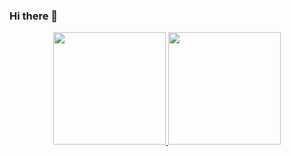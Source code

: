 ### Hi there 👋

<div align="center">
  <a href="https://github.com/MaxwellAt">
  <img height="180em" src="https://github-readme-stats.vercel.app/api?username=MaxwellAt&show_icons=true&theme=OneDarkPro&include_all_commits=true&count_private=true"/>
  <img height="180em" src="https://github-readme-stats.vercel.app/api/top-langs/?username=MaxwellAt&layout=compact&langs_count=10&theme=OneDarkPro"/>
</div>

<!--
**MaxwellAt/MaxwellAt** is a ✨ _special_ ✨ repository because its `README.md` (this file) appears on your GitHub profile.

Here are some ideas to get you started:

- 🔭 I’m currently working on ...
- 🌱 I’m currently learning ...
- 👯 I’m looking to collaborate on ...
- 🤔 I’m looking for help with ...
- 💬 Ask me about ...
- 📫 How to reach me: ...
- 😄 Pronouns: ...
- ⚡ Fun fact: ...
-->
